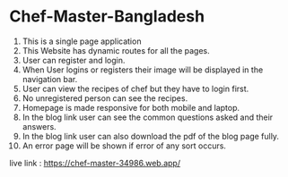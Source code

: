 # Chef-Master-Bangladesh

1. This is a single page application
2. This Website has dynamic routes for all the pages.
3. User can register and login.
4. When User logins or registers their image will be displayed in the navigation bar.
5. User can view the recipes of chef but they have to login first.
6. No unregistered person can see the recipes.
7. Homepage is made responsive for both mobile and laptop.
8. In the blog link user can see the common questions asked and their answers.
9. In the blog link user can also download the pdf of the blog page fully.
10. An error page will be shown if error of any sort occurs.

live link : https://chef-master-34986.web.app/ 